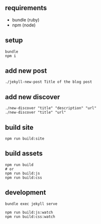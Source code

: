 ## requirements

- bundle (ruby)
- npm (node)

## setup

```
bundle
npm i
```

## add new post

```
./jekyll-new-post Title of the blog post
```

## add new discover

```
./new-discover "title" "description" "url"
./new-discover "title" "url"
```

## build site

```
npm run build:site
```

## build assets

```
npm run build
# or
npm run build:js
npm run build:css
```

## development

```
bundle exec jekyll serve

npm run build:js:watch
npm run build:css:watch
```
